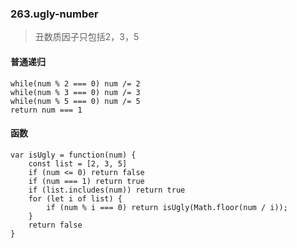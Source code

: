 ### 263.ugly-number
> 丑数质因子只包括2，3，5  

#### 普通递归
```
while(num % 2 === 0) num /= 2
while(num % 3 === 0) num /= 3
while(num % 5 === 0) num /= 5
return num === 1
```
#### 函数
```
var isUgly = function(num) {
    const list = [2, 3, 5]
    if (num <= 0) return false
    if (num === 1) return true
    if (list.includes(num)) return true
    for (let i of list) {
        if (num % i === 0) return isUgly(Math.floor(num / i));
    }
    return false
}
```